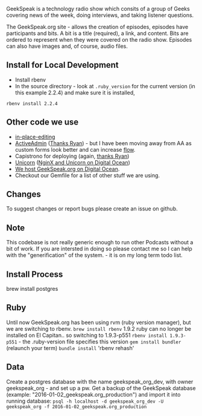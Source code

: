 GeekSpeak is a technology radio show which consits of a group of Geeks covering news of the week, doing interviews, and taking listener questions.

The GeekSpeak.org site - allows the creation of episodes, episodes have participants and bits.
A bit is a title (required), a link, and content.
Bits are ordered to represent when they were covered on the radio show.
Episodes can also have images and, of course, audio files.

## Install for Local Development

- Install rbenv
- In the source directory - look at `.ruby_version` for the current version (in this example 2.2.4) and make sure it is installed,

```
rbenv install 2.2.4
```

## Other code we use

- [in-place-editing](https://github.com/bernat/best_in_place)
- [ActiveAdmin](http://activeadmin.info/) ([Thanks Ryan](http://railscasts.com/episodes/284-active-admin)) - but I have been moving away from AA as custom forms look better and can increase [flow](<https://en.wikipedia.org/wiki/Flow_(psychology)>).
- Capistrono for deploying (again, [thanks Ryan](http://railscasts.com/episodes/133-capistrano-tasks-revised))
- [Unicorn](http://unicorn.bogomips.org/) ([NginX and Unicorn on Digital Ocean](https://www.digitalocean.com/community/tutorials/how-to-deploy-a-rails-app-with-unicorn-and-nginx-on-ubuntu-14-04))
- [We host GeekSpeak.org on Digital Ocean](https://www.digitalocean.com/?refcode=d93b2b9fa332).
- Checkout our Gemfile for a list of other stuff we are using.

## Changes

To suggest changes or report bugs please create an issue on github.

## Note

This codebase is not really generic enough to run other Podcasts without a bit of work. If you are intersted in doing so please contact me so I can help with the "generification" of the system. - it is on my long term todo list.

## Install Process

brew install postgres

## Ruby

Until now GeekSpeak.org has been using rvm (ruby version manager), but we are switching to rbenv. `brew install rbenv`
1.9.2 ruby can no longer be installed on El Capitan.. so switching to 1.9.3-p551
`rbenv install 1.9.3-p551` - the .ruby-version file specifies this version
`gem install bundler` (relaunch your term)
`bundle install`
'rbenv rehash'

## Data

Create a postgres database with the name geekspeak_org_dev, with owner geekspeak_org - and set up a pw.
Get a backup of the GeekSpeak database (example: "2016-01-02_geekspeak.org_production") and import it into running database:
`psql -h localhost -d geekspeak_org_dev -U geekspeak_org -f 2016-01-02_geekspeak.org_production`
